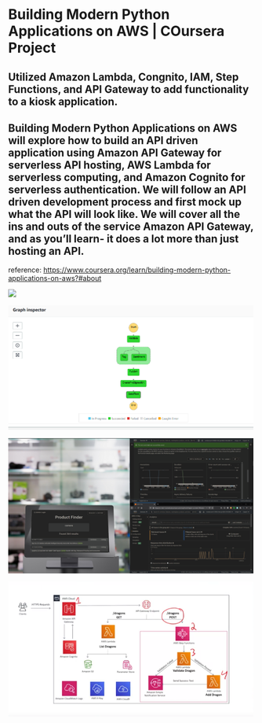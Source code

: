 # Building Modern Python Applications on AWS | COursera Project
## Utilized Amazon Lambda, Congnito, IAM, Step Functions, and API Gateway to add functionality to a kiosk application. 

## Building Modern Python Applications on AWS will explore how to build an API driven application using Amazon API Gateway for serverless API hosting, AWS Lambda for serverless computing, and Amazon Cognito for serverless authentication. We will follow an API driven development process and first mock up what the API will look like. We will cover all the ins and outs of the service Amazon API Gateway, and as you’ll learn- it does a lot more than just hosting an API. 

reference: https://www.coursera.org/learn/building-modern-python-applications-on-aws?#about



<img src="kiosk.gif" width=500><br>

<img src="kiosk app step functions.png" width=500><br>

<img src="kiosk analytics.png" width=500><br>

<img src="diagram.png" width=500><br>

